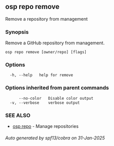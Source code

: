 ## osp repo remove

Remove a repository from management

### Synopsis

Remove a GitHub repository from management.

```
osp repo remove [owner/repo] [flags]
```

### Options

```
  -h, --help   help for remove
```

### Options inherited from parent commands

```
      --no-color   Disable color output
  -v, --verbose    verbose output
```

### SEE ALSO

* [osp repo](osp_repo.md)	 - Manage repositories

###### Auto generated by spf13/cobra on 31-Jan-2025
